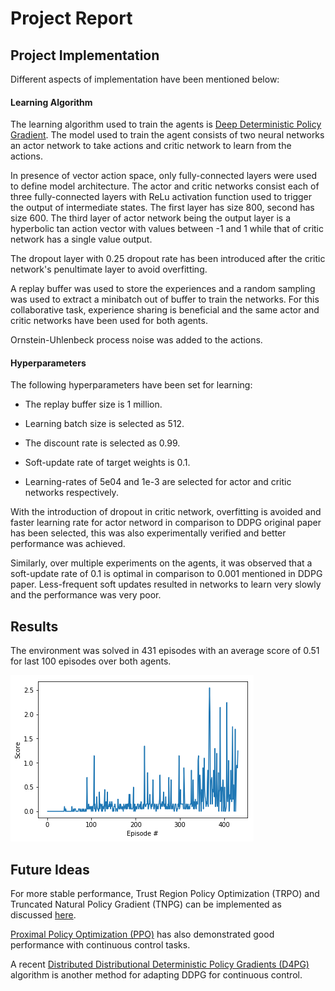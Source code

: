 # Project Report

## Project Implementation
Different aspects of implementation have been mentioned below:

#### Learning Algorithm
The learning algorithm used to train the agents is [Deep Deterministic Policy Gradient][ddpg]. The model used to train the agent consists of two neural networks an actor network to take actions and critic network to learn from the actions. 

In presence of vector action space, only fully-connected layers were used to define model architecture. The actor and critic networks consist each of three fully-connected layers with ReLu activation function used to trigger the output of intermediate states. The first layer has size 800, second has size 600. The third layer of actor network being the output layer is a hyperbolic tan action vector with values between -1 and 1 while that of critic network has a single value output.

The dropout layer with 0.25 dropout rate has been introduced after the critic network's penultimate layer to avoid overfitting.

A replay buffer was used to store the experiences and a random sampling was used to extract a minibatch out of buffer to train the networks. For this collaborative task, experience sharing is beneficial and the same actor and critic networks have been used for both agents.

Ornstein-Uhlenbeck process noise was added to the actions.
 
[ddpg]: https://arxiv.org/abs/1509.02971

#### Hyperparameters
The following hyperparameters have been set for learning:

* The replay buffer size is 1 million.

* Learning batch size is selected as 512.

* The discount rate is selected as 0.99.

* Soft-update rate of target weights is 0.1.

* Learning-rates of 5e04 and 1e-3 are selected for actor and critic networks respectively.

With the introduction of dropout in critic network, overfitting is avoided and faster learning rate for actor netword in comparison to DDPG original paper has been selected, this was also experimentally verified and better performance was achieved.

Similarly, over multiple experiments on the agents, it was observed that a soft-update rate of 0.1 is optimal in comparison to 0.001 mentioned in DDPG paper. Less-frequent soft updates resulted in networks to learn very slowly and the performance was very poor.

## Results
The environment was solved in 431 episodes with an average score of 0.51 for last 100 episodes over both agents.

![image](result_plot.png)

## Future Ideas
For more stable performance, Trust Region Policy Optimization (TRPO) and Truncated Natural Policy Gradient (TNPG) can be implemented as discussed [here][link]. 

[link]: https://arxiv.org/abs/1604.06778 

[Proximal Policy Optimization (PPO)][PPO] has also demonstrated good performance with continuous control tasks.

[PPO]: https://openai.com/blog/openai-baselines-ppo/

A recent [Distributed Distributional Deterministic Policy Gradients (D4PG)][D4PG] algorithm is another method for adapting DDPG for continuous control.

[D4PG]: https://openreview.net/forum?id=SyZipzbCb
